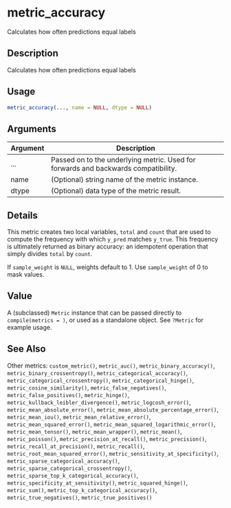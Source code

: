 # metric_accuracy


Calculates how often predictions equal labels




## Description

Calculates how often predictions equal labels





## Usage
```r
metric_accuracy(..., name = NULL, dtype = NULL)
```




## Arguments


Argument      |Description
------------- |----------------
... | Passed on to the underlying metric. Used for forwards and backwards compatibility.
name | (Optional) string name of the metric instance.
dtype | (Optional) data type of the metric result.




## Details

This metric creates two local variables, ``total`` and ``count`` that are used to
compute the frequency with which ``y_pred`` matches ``y_true``. This frequency is
ultimately returned as binary accuracy: an idempotent operation that simply
divides ``total`` by ``count``.

If ``sample_weight`` is ``NULL``, weights default to 1.
Use ``sample_weight`` of 0 to mask values.





## Value

A (subclassed) ``Metric`` instance that can be passed directly to
``compile(metrics = )``, or used as a standalone object. See ``?Metric`` for
example usage.






## See Also

Other metrics: 
`custom_metric()`,
`metric_auc()`,
`metric_binary_accuracy()`,
`metric_binary_crossentropy()`,
`metric_categorical_accuracy()`,
`metric_categorical_crossentropy()`,
`metric_categorical_hinge()`,
`metric_cosine_similarity()`,
`metric_false_negatives()`,
`metric_false_positives()`,
`metric_hinge()`,
`metric_kullback_leibler_divergence()`,
`metric_logcosh_error()`,
`metric_mean_absolute_error()`,
`metric_mean_absolute_percentage_error()`,
`metric_mean_iou()`,
`metric_mean_relative_error()`,
`metric_mean_squared_error()`,
`metric_mean_squared_logarithmic_error()`,
`metric_mean_tensor()`,
`metric_mean_wrapper()`,
`metric_mean()`,
`metric_poisson()`,
`metric_precision_at_recall()`,
`metric_precision()`,
`metric_recall_at_precision()`,
`metric_recall()`,
`metric_root_mean_squared_error()`,
`metric_sensitivity_at_specificity()`,
`metric_sparse_categorical_accuracy()`,
`metric_sparse_categorical_crossentropy()`,
`metric_sparse_top_k_categorical_accuracy()`,
`metric_specificity_at_sensitivity()`,
`metric_squared_hinge()`,
`metric_sum()`,
`metric_top_k_categorical_accuracy()`,
`metric_true_negatives()`,
`metric_true_positives()`



